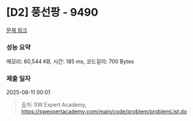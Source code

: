 # [D2] 풍선팡 - 9490 

[문제 링크](https://swexpertacademy.com/main/code/problem/problemDetail.do?contestProbId=AXAerAPaVXMDFARP) 

### 성능 요약

메모리: 60,544 KB, 시간: 185 ms, 코드길이: 700 Bytes

### 제출 일자

2025-08-11 00:01



> 출처: SW Expert Academy, https://swexpertacademy.com/main/code/problem/problemList.do